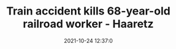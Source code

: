 ---
"title": "Train accident kills 68-year-old railroad worker - Haaretz"
"date": "2021-10-24 12:37:0"
"feed_name": "GOOGLENEWSCONSTRUCTION"
"feed_website": "https://news.google.com/search?q=construction%2Bincident&hl=en-US&gl=US&ceid=US:en"
"feed_rss": "https://news.google.com/rss/search?q=construction%2Bincident&hl=en-US&gl=US&ceid=US:en"
"link": "https://www.haaretz.com/israel-news/.premium-train-accident-kills-68-year-old-railroad-worker-1.10319347"
"source": "{'href': 'https://www.haaretz.com', 'title': 'Haaretz'}"
"file": "_posts/2021-1-1-147af949cae81e257033261c5c9c14c5faf04470.md"
"accident": "1"
"drilling": "1"
"dead": "1"
"injured": "0"
"arrested": "0"
"place": "unknown place"
"where": "unknown site"
"causes": "train"
"place_uri": "unknown place"
---